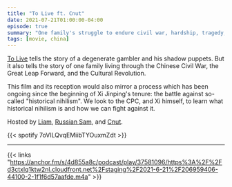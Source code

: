 ```yaml
---
title: "To Live ft. Cnut"
date: 2021-07-21T01:00:00-04:00
episode: true
summary: "One family's struggle to endure civil war, hardship, tragedy, and shadow puppets."
tags: [movie, china]
---
```


[To Live](https://letterboxd.com/film/to-live/) tells the story of a degenerate gambler and his shadow puppets. But it also tells the story of one family living through the Chinese Civil War, the Great Leap Forward, and the Cultural Revolution.

This film and its reception would also mirror a process which has been ongoing since the beginning of Xi Jinping's tenure: the battle against so-called "historical nihilism". We look to the CPC, and Xi himself, to learn what historical nihilism is and how we can fight against it.

Hosted by [Liam](https://twitter.com/LegoRacers2), [Russian Sam](https://twitter.com/OverproducedPMC), and [Cnut](https://twitter.com/cnut_real).

{{< spotify 7oVlLQvqEMiibTYOuxmZdt >}}

---

{{< links "https://anchor.fm/s/4d855a8c/podcast/play/37581096/https%3A%2F%2Fd3ctxlq1ktw2nl.cloudfront.net%2Fstaging%2F2021-6-21%2F206959406-44100-2-1f1f6d57aafde.m4a" >}}
